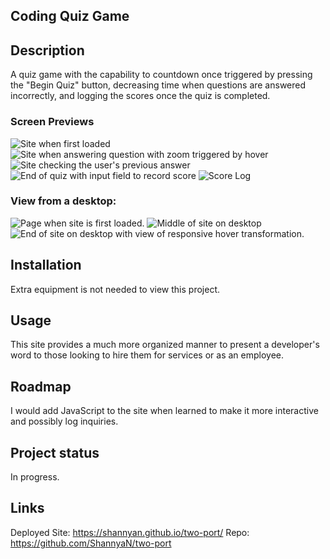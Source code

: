 
## Coding Quiz Game

## Description
A quiz game with the capability to countdown once triggered by pressing the "Begin Quiz" button, decreasing time when questions are answered incorrectly, and logging the scores once the quiz is completed.

### Screen Previews
![Site when first loaded](images/loadpg.png)
![Site when answering question with zoom triggered by hover](images/midquest.png)
![Site checking the user's previous answer](images/questresponse.png)
![End of quiz with input field to record score](images/endofQuiz.png)
![Score Log](images/highscorepg.png)



### View from a desktop:
![Page when site is first loaded.](images/loadpg.png)
![Middle of site on desktop](images/midquest.png)
![End of site on desktop with view of responsive hover transformation.](./assets/images/desktop3.png)

## Installation
Extra equipment is not needed to view this project.

## Usage
This site provides a much more organized manner to present a developer's word to those looking to hire them for services or as an employee.

## Roadmap
I would add JavaScript to the site when learned to make it more interactive and possibly log inquiries.

## Project status
In progress.

## Links
Deployed Site: https://shannyan.github.io/two-port/
Repo: https://github.com/ShannyaN/two-port